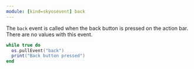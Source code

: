 ```yaml
---
module: [kind=skyosevent] back
---
```

The `back` event is called when the back button is pressed on the action bar.
There are no values with this event.
```lua
while true do
  os.pullEvent("back")
  print("Back button pressed")
end
```